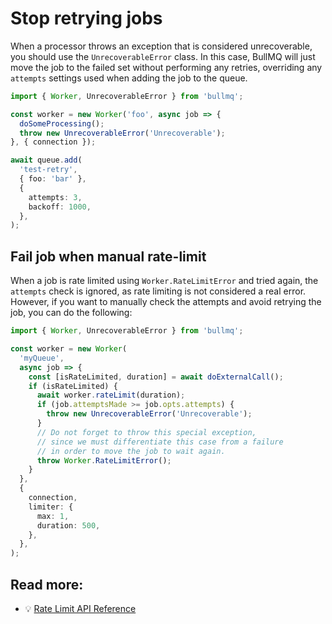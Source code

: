 # Stop retrying jobs

When a processor throws an exception that is considered unrecoverable, you should use the `UnrecoverableError` class. In this case, BullMQ will just move the job to the failed set without performing any retries, overriding any `attempts` settings used when adding the job to the queue.

```typescript
import { Worker, UnrecoverableError } from 'bullmq';

const worker = new Worker('foo', async job => {
  doSomeProcessing();
  throw new UnrecoverableError('Unrecoverable');
}, { connection });

await queue.add(
  'test-retry',
  { foo: 'bar' },
  {
    attempts: 3,
    backoff: 1000,
  },
);
```

## Fail job when manual rate-limit

When a job is rate limited using `Worker.RateLimitError` and tried again, the `attempts` check is ignored, as rate limiting is not considered a real error. However, if you want to manually check the attempts and avoid retrying the job, you can do the following:

```typescript
import { Worker, UnrecoverableError } from 'bullmq';

const worker = new Worker(
  'myQueue',
  async job => {
    const [isRateLimited, duration] = await doExternalCall();
    if (isRateLimited) {
      await worker.rateLimit(duration);
      if (job.attemptsMade >= job.opts.attempts) {
        throw new UnrecoverableError('Unrecoverable');
      }
      // Do not forget to throw this special exception,
      // since we must differentiate this case from a failure
      // in order to move the job to wait again.
      throw Worker.RateLimitError();
    }
  },
  {
    connection,
    limiter: {
      max: 1,
      duration: 500,
    },
  },
);
```

## Read more:

- 💡 [Rate Limit API Reference](https://api.docs.bullmq.io/classes/v5.Worker.html#rateLimit)
